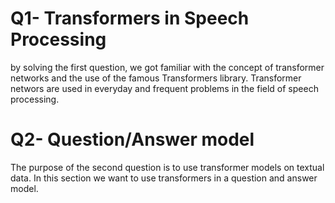 # Q1- Transformers in Speech Processing
by solving the first question, we got familiar with the concept of transformer networks and the use of the famous Transformers library.
Transformer networs are used in everyday and frequent problems in the field of speech processing.



# Q2- Question/Answer model
The purpose of the second question is to use transformer models on textual data. 
In this section we want to use transformers in a question and answer model.

